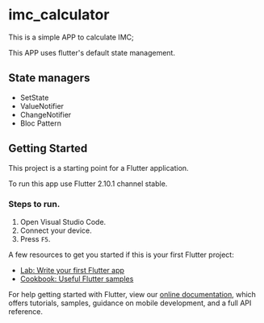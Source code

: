 # imc_calculator

This is a simple APP to calculate IMC;

This APP uses flutter's default state management.

## State managers

* SetState
* ValueNotifier
* ChangeNotifier
* Bloc Pattern

## Getting Started

This project is a starting point for a Flutter application.

To run this app use Flutter 2.10.1 channel stable.

###  Steps to run.
1.  Open Visual Studio Code.
2.  Connect your device.
3.  Press `F5`.

A few resources to get you started if this is your first Flutter project:

- [Lab: Write your first Flutter app](https://flutter.dev/docs/get-started/codelab)
- [Cookbook: Useful Flutter samples](https://flutter.dev/docs/cookbook)

For help getting started with Flutter, view our
[online documentation](https://flutter.dev/docs), which offers tutorials,
samples, guidance on mobile development, and a full API reference.
